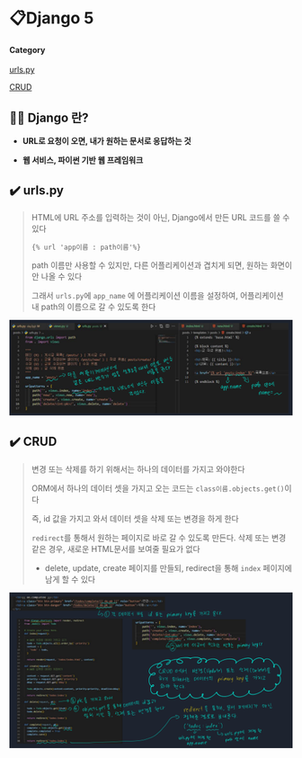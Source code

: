 # 📋Django 5

#### Category

[urls.py](#%EF%B8%8F-urls.py)

[CRUD](#%EF%B8%8F-crud)





## 📌📌 Django 란?

- **URL로 요청이 오면, 내가 원하는 문서로 응답하는 것**

- **웹 서비스, 파이썬 기반 웹 프레임워크**



## ✔️ urls.py

> HTML에 URL 주소를 입력하는 것이 아닌, Django에서 만든 URL 코드를 쓸 수 있다
>
> `{% url 'app이름 : path이름'%}`
>
> path 이름만 사용할 수 있지만, 다른 어플리케이션과 겹치게 되면, 원하는 화면이 안 나올 수 있다
>
> 그래서 `urls.py`에 `app_name` 에 어플리케이션 이름을 설정하여, 어플리케이션 내 path의 이름으로 갈 수 있도록 한다 

![namespace](Django_5.assets/namespace.png)



## ✔️ CRUD

> 변경 또는 삭제를 하기 위해서는 하나의 데이터를 가지고 와야한다
>
> ORM에서 하나의 데이터 셋을 가지고 오는 코드는 `class이름.objects.get()`이다
>
> 즉, id 값을 가지고 와서 데이터 셋을 삭제 또는 변경을 하게 한다
>
> `redirect`를 통해서 원하는 페이지로 바로 갈 수 있도록 만든다. 삭제 또는 변경 같은 경우, 새로운 HTML문서를 보여줄 필요가 없다
>
> - delete, update, create 페이지를 만들되, redirect을 통해 `index` 페이지에 남게 할 수 있다

![CRUD](Django_5.assets/CRUD.png)

